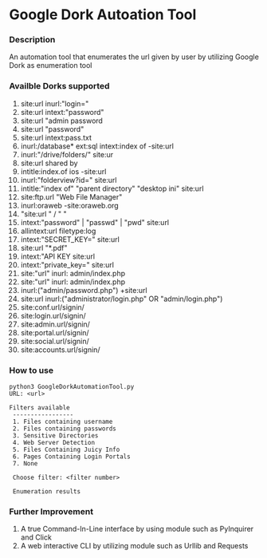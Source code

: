 # Google Dork Autoation Tool

### Description
An automation tool that enumerates the url given by user by utilizing Google Dork as enumeration tool 

### Availble Dorks supported
1.  site:url inurl:"login=" 
2.  site:url intext:"password"
3.  site:url "admin password
4.  site:url "password"
5.  site:url intext:pass.txt 
6.  inurl:/database* ext:sql intext:index of -site:url
7.  inurl:"/drive/folders/" site:ur
8.  site:url shared by
9.  intitle:index.of ios -site:url
10. inurl:"folderview?id=" site:url 
11. intitle:"index of" "parent directory" "desktop ini" site:url
12. site:ftp.url "Web File Manager" 
13. inurl:oraweb -site:oraweb.org 
14. "site:url " / " "
15. intext:"password" | "passwd" | "pwd" site:url
16. allintext:url filetype:log
17. intext:"SECRET_KEY=" site:url
18. site:url "*.pdf"
19. intext:"API KEY site:url
20. intext:"private_key=" site:url
21. site:"url" inurl: admin/index.php
22. site:"url" inurl: admin/index.php
23. inurl:("admin/password.php") +site:url 
24. site:url inurl:("administrator/login.php" OR "admin/login.php")
25. site:conf.url/signin/
26. site:login.url/signin/
27. site:admin.url/signin/
28. site:portal.url/signin/
29. site:social.url/signin/
30. site:accounts.url/signin/

### How to use
```
python3 GoogleDorkAutomationTool.py
URL: <url>

Filters available
 -----------------
 1. Files containing username     
 2. Files containing passwords    
 3. Sensitive Directories
 4. Web Server Detection
 5. Files Containing Juicy Info   
 6. Pages Containing Login Portals
 7. None

 Choose filter: <filter number>

 Enumeration results 
```
### Further Improvement 
1. A true Command-In-Line interface by using module such as PyInquirer and Click 
2. A web interactive CLI by utilizing module such as Urllib and Requests